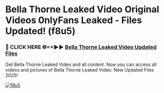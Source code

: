 # Bella Thorne Leaked Video Original Videos 0nlyFans Leaked - Files Updated! (f8u5)

<h3>🔴 CLICK HERE 🌐==►► <a href="https://tinyurl.com/brd5kh86" rel="nofollow">Bella Thorne Leaked Video Updated Files</a></h3>

Get Bella Thorne Leaked Video and all content. Now you can access all videos and pictures of Bella Thorne Leaked Video. New Updated Files 2025!

[![f8u5](https://i.imgur.com/K7sEzmb.gif)](https://tinyurl.com/brd5kh86)
